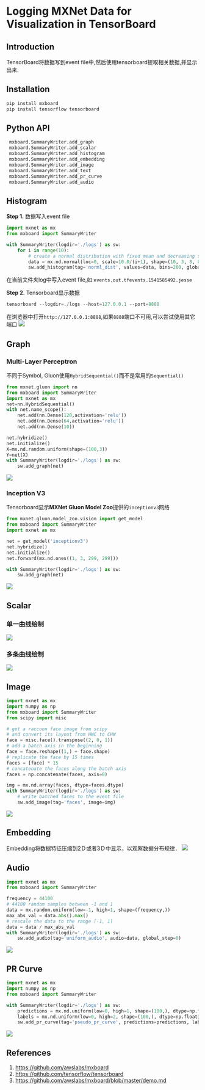 # Logging MXNet Data for Visualization in TensorBoard
## Introduction
TensorBoard将数据写到event file中,然后使用tensorboard提取相关数据,并显示出来.
## Installation
```python
pip install mxboard
pip install tensorflow tensorboard
```
## Python API
```python
 mxboard.SummaryWriter.add_graph
 mxboard.SummaryWriter.add_scalar
 mxboard.SummaryWriter.add_histogram
 mxboard.SummaryWriter.add_embedding
 mxboard.SummaryWriter.add_image
 mxboard.SummaryWriter.add_text
 mxboard.SummaryWriter.add_pr_curve
 mxboard.SummaryWriter.add_audio
```
## Histogram
**Step 1.**  数据写入event file
```python
import mxnet as mx
from mxboard import SummaryWriter

with SummaryWriter(logdir='./logs') as sw:
    for i in range(10):
        # create a normal distribution with fixed mean and decreasing std
        data = mx.nd.normal(loc=0, scale=10.0/(i+1), shape=(10, 3, 8, 8))
        sw.add_histogram(tag='norml_dist', values=data, bins=200, global_step=i)

```
在当前文件夹log中写入event file,如:`events.out.tfevents.1541585492.jesse`

**Step 2.**  Tensorboard显示数据
```python
tensorboard --logdir=./logs --host=127.0.0.1 --port=8888
```

在浏览器中打开`http://127.0.0.1:8888`,如果`8888`端口不可用,可以尝试使用其它端口
![](images/mxboard/histogram.png)

## Graph
### Multi-Layer Perceptron
不同于Symbol, Gluon使用`HybridSequential()`而不是常用的`Sequential()`
```python
from mxnet.gluon import nn
from mxboard import SummaryWriter
import mxnet as mx
net=nn.HybridSequential()
with net.name_scope():
    net.add(nn.Dense(128,activation='relu'))
    net.add(nn.Dense(64,activation='relu'))
    net.add(nn.Dense(10))

net.hybridize()
net.initialize()
X=mx.nd.random.uniform(shape=(100,3))
Y=net(X)
with SummaryWriter(logdir='./logs') as sw:
    sw.add_graph(net)
```

![](./images/mxboard/graph_run.png)

### Inception V3
Tensorboard显示**MXNet Gluon Model Zoo**提供的`inceptionv3`网络
```python
from mxnet.gluon.model_zoo.vision import get_model
from mxboard import SummaryWriter
import mxnet as mx

net = get_model('inceptionv3')
net.hybridize()
net.initialize()
net.forward(mx.nd.ones((1, 3, 299, 299)))

with SummaryWriter(logdir='./logs') as sw:
    sw.add_graph(net)
```
![](./images/mxboard/Inception-30.png)

## Scalar
### 单一曲线绘制
![](./images/mxboard/scalar_sin_function_curve.png)
### 多条曲线绘制
![](./images/mxboard/scalar_multi_curves.png)

## Image
```python
import mxnet as mx
import numpy as np
from mxboard import SummaryWriter
from scipy import misc

# get a raccoon face image from scipy
# and convert its layout from HWC to CHW
face = misc.face().transpose((2, 0, 1))
# add a batch axis in the beginning
face = face.reshape((1,) + face.shape)
# replicate the face by 15 times
faces = [face] * 15
# concatenate the faces along the batch axis
faces = np.concatenate(faces, axis=0)

img = mx.nd.array(faces, dtype=faces.dtype)
with SummaryWriter(logdir='./logs') as sw:
    # write batched faces to the event file
    sw.add_image(tag='faces', image=img)
```
![](./images/mxboard/image_faces.png)

## Embedding
Embedding将数据特征压缩到2Ｄ或者3Ｄ中显示，以观察数据分布规律．
![](./images/mxboard/Embedding.png)

## Audio
```python
import mxnet as mx
from mxboard import SummaryWriter

frequency = 44100
# 44100 random samples between -1 and 1
data = mx.random.uniform(low=-1, high=1, shape=(frequency,))
max_abs_val = data.abs().max()
# rescale the data to the range [-1, 1]
data = data / max_abs_val
with SummaryWriter(logdir='./logs') as sw:
    sw.add_audio(tag='uniform_audio', audio=data, global_step=0)
```
![](./images/mxboard/audio.png)

## PR Curve
```python
import mxnet as mx
import numpy as np
from mxboard import SummaryWriter

with SummaryWriter(logdir='./logs') as sw:
    predictions = mx.nd.uniform(low=0, high=1, shape=(100,), dtype=np.float32)
    labels = mx.nd.uniform(low=0, high=2, shape=(100,), dtype=np.float32).astype(np.int32)
    sw.add_pr_curve(tag='pseudo_pr_curve', predictions=predictions, labels=labels, num_thresholds=120)
```
![](./images/mxboard/PR-curve.png)

## References
1. https://github.com/awslabs/mxboard
2. https://github.com/tensorflow/tensorboard
3. https://github.com/awslabs/mxboard/blob/master/demo.md

